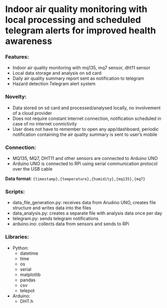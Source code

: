 # Indoor air quality monitoring with local processing and scheduled telegram alerts for improved health awareness

### Features:

-	Indoor air quality monitoring with mq135, mq7 sensor, dht11 sensor
-	Local data storage and analysis on sd card
-	Daily air quality summary report sent as notification to telegram
-	Hazard detection Telegram alert system

### Novelty:

-	Data stored on sd card and processed/analysed locally, no involvement of a cloud provider
-	Does not require constant internet connection, notification scheduled in case of no internet connictivity
-	User does not have to remember to open any app/dashboard, periodic notification containing the air quality summary is sent to user’s mobile

### Connection:

- MQ135, MQ7, DHT11 and other sensors are connected to Arduino UNO
- Arduino UNO is connected to RPi using serial communication protocol over the USB cable

**Data format**: `{timestamp},{temperature},{humidity},{mq135},{mq7}`

### Scripts:

- data_file_generation.py: receives data from Arudino UNO, creates file structure and writes data into the files
- data_analysis.py: creates a separate file with analysis data once per day
- telegram.py: sends telegram notifications
- arduino.ino: collects data from sensors and sends to RPi

### Libraries:

- Python:
    - datetime
    - time
    - os
    - serial
    - matplotlib
    - pandas
    - csv
    - telepot
- Arduino:
    - DHT.h